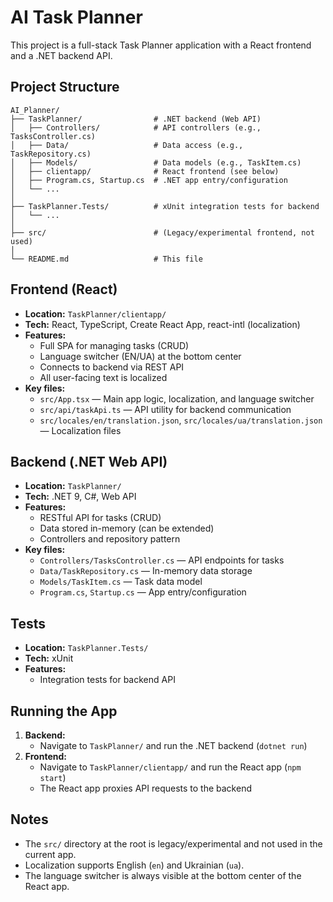# AI Task Planner

This project is a full-stack Task Planner application with a React frontend and a .NET backend API.

## Project Structure

```
AI_Planner/
├── TaskPlanner/                # .NET backend (Web API)
│   ├── Controllers/            # API controllers (e.g., TasksController.cs)
│   ├── Data/                   # Data access (e.g., TaskRepository.cs)
│   ├── Models/                 # Data models (e.g., TaskItem.cs)
│   ├── clientapp/              # React frontend (see below)
│   ├── Program.cs, Startup.cs  # .NET app entry/configuration
│   └── ...
│
├── TaskPlanner.Tests/          # xUnit integration tests for backend
│   └── ...
│
├── src/                        # (Legacy/experimental frontend, not used)
│
└── README.md                   # This file
```

## Frontend (React)
- **Location:** `TaskPlanner/clientapp/`
- **Tech:** React, TypeScript, Create React App, react-intl (localization)
- **Features:**
  - Full SPA for managing tasks (CRUD)
  - Language switcher (EN/UA) at the bottom center
  - Connects to backend via REST API
  - All user-facing text is localized
- **Key files:**
  - `src/App.tsx` — Main app logic, localization, and language switcher
  - `src/api/taskApi.ts` — API utility for backend communication
  - `src/locales/en/translation.json`, `src/locales/ua/translation.json` — Localization files

## Backend (.NET Web API)
- **Location:** `TaskPlanner/`
- **Tech:** .NET 9, C#, Web API
- **Features:**
  - RESTful API for tasks (CRUD)
  - Data stored in-memory (can be extended)
  - Controllers and repository pattern
- **Key files:**
  - `Controllers/TasksController.cs` — API endpoints for tasks
  - `Data/TaskRepository.cs` — In-memory data storage
  - `Models/TaskItem.cs` — Task data model
  - `Program.cs`, `Startup.cs` — App entry/configuration

## Tests
- **Location:** `TaskPlanner.Tests/`
- **Tech:** xUnit
- **Features:**
  - Integration tests for backend API

## Running the App
1. **Backend:**
   - Navigate to `TaskPlanner/` and run the .NET backend (`dotnet run`)
2. **Frontend:**
   - Navigate to `TaskPlanner/clientapp/` and run the React app (`npm start`)
   - The React app proxies API requests to the backend

## Notes
- The `src/` directory at the root is legacy/experimental and not used in the current app.
- Localization supports English (`en`) and Ukrainian (`ua`).
- The language switcher is always visible at the bottom center of the React app. 